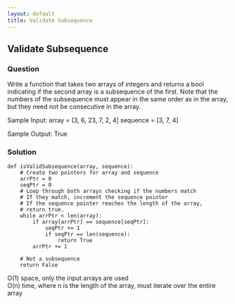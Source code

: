 ```yaml
---
layout: default
title: Validate Subsequence
---
```


## Validate Subsequence

### Question
Write a function that takes two arrays of integers and returns a bool indicating if the second array is a subsequence of the first.  Note that the numbers of the subsequence must appear in the same order as in the array, but they need not be consecutive in the array.

Sample Input:
array = [3, 6, 23, 7, 2, 4]
sequence = [3, 7, 4]

Sample Output:
True

### Solution
```
def isValidSubsequence(array, sequence):
    # Create two pointers for array and sequence
    arrPtr = 0
    seqPtr = 0
    # Loop through both arrays checking if the numbers match
    # If they match, increment the sequence pointer
    # If the sequence pointer reaches the length of the array,
    # return true.
    while arrPtr < len(array):
        if array[arrPtr] == sequence[seqPtr]:
            seqPtr += 1
            if seqPtr == len(sequence):
                return True
        arrPtr += 1

    # Not a subsequence
    return False
```
O(1) space, only the input arrays are used\
O(n) time, where n is the length of the array, must iterate over the entire array



